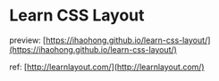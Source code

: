 # Learn CSS Layout

preview: [https://ihaohong.github.io/learn-css-layout/](https://ihaohong.github.io/learn-css-layout/)


ref: [http://learnlayout.com/](http://learnlayout.com/)